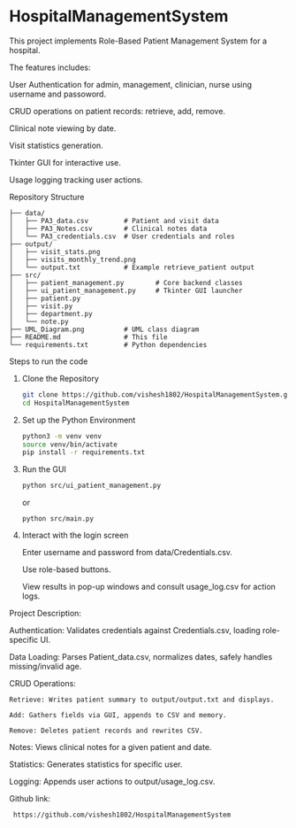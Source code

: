 # HospitalManagementSystem

This project implements Role-Based Patient Management System for a hospital.

The features includes:

User Authentication for admin, management, clinician, nurse using username and passoword.

CRUD operations on patient records: retrieve, add, remove.

Clinical note viewing by date.

Visit statistics generation.

Tkinter GUI for interactive use.

Usage logging tracking user actions.

Repository Structure
``` 
├── data/
│   ├── PA3_data.csv         # Patient and visit data
│   ├── PA3_Notes.csv        # Clinical notes data
│   └── PA3_credentials.csv  # User credentials and roles
├── output/
│   ├── visit_stats.png
│   ├── visits_monthly_trend.png
│   └── output.txt           # Example retrieve_patient output
├── src/
│   ├── patient_management.py        # Core backend classes
│   ├── ui_patient_management.py     # Tkinter GUI launcher
│   ├── patient.py
│   ├── visit.py
│   ├── department.py
│   └── note.py
├── UML_Diagram.png          # UML class diagram
├── README.md                # This file
└── requirements.txt         # Python dependencies
```

Steps to run the code

1. Clone the Repository
   ```bash
   git clone https://github.com/vishesh1802/HospitalManagementSystem.git
   cd HospitalManagementSystem
   ```

2. Set up the Python Environment
   ``` bash
   python3 -m venv venv
   source venv/bin/activate
   pip install -r requirements.txt
   ```

3. Run the GUI
   ```bash
   python src/ui_patient_management.py
   ```
   or
   ```
   python src/main.py
   ```

5. Interact with the login screen

    Enter username and password from data/Credentials.csv.

    Use role-based buttons.

    View results in pop-up windows and consult usage_log.csv for action logs.


Project Description:

  Authentication: Validates credentials against Credentials.csv, loading role-specific UI.

  Data Loading: Parses Patient_data.csv, normalizes dates, safely handles missing/invalid age.

  CRUD Operations:

    Retrieve: Writes patient summary to output/output.txt and displays.

    Add: Gathers fields via GUI, appends to CSV and memory.

    Remove: Deletes patient records and rewrites CSV.

  Notes: Views clinical notes for a given patient and date.

  Statistics: Generates statistics for specific user.

  Logging: Appends user actions to output/usage_log.csv.


  Github link:
  ```bash
   https://github.com/vishesh1802/HospitalManagementSystem
```
